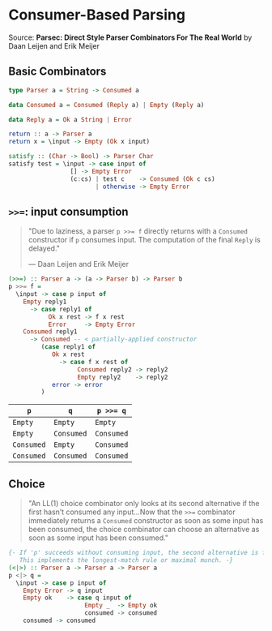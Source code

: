 # Consumer-Based Parsing

Source: **Parsec: Direct Style Parser Combinators For The Real World** by Daan Leijen and Erik Meijer

## Basic Combinators

```haskell
type Parser a = String -> Consumed a

data Consumed a = Consumed (Reply a) | Empty (Reply a)

data Reply a = Ok a String | Error

return :: a -> Parser a
return x = \input -> Empty (Ok x input)

satisfy :: (Char -> Bool) -> Parser Char
satisfy test = \input -> case input of
                 [] -> Empty Error
                 (c:cs) | test c    -> Consumed (Ok c cs)
                        | otherwise -> Empty Error
```

## `>>=`: input consumption

> "Due to laziness, a parser `p >>= f` directly returns with a `Consumed` constructor
>  if `p` consumes input. The computation of the final `Reply` is delayed."
>  
>   — Daan Leijen and Erik Meijer

```haskell
(>>=) :: Parser a -> (a -> Parser b) -> Parser b
p >>= f = 
  \input -> case p input of
    Empty reply1
      -> case reply1 of
           Ok x rest -> f x rest
           Error     -> Empty Error
    Consumed reply1
      -> Consumed -- < partially-applied constructor
         (case reply1 of
            Ok x rest
              -> case f x rest of
                   Consumed reply2 -> reply2
                   Empty reply2    -> reply2
            error -> error
         )
```

| `p`        | `q`        | `p >>= q`  |
| ---------- | ---------- | ---------- |
| `Empty`    | `Empty`    | `Empty`    |
| `Empty`    | `Consumed` | `Consumed` |
| `Consumed` | `Empty`    | `Consumed` |
| `Consumed` | `Consumed` | `Consumed` |

## Choice

> "An LL(1) choice combinator only looks at its second alternative if the first hasn’t
>  consumed any input...Now that the `>>=` combinator immediately returns a `Consumed`
>  constructor as soon as some input has been consumed, the choice combinator
>  can choose an alternative as soon as some input has been consumed."

```haskell
{- If 'p' succeeds without consuming input, the second alternative is favored. 
   This implements the longest-match rule or maximal munch. -}
(<|>) :: Parser a -> Parser a -> Parser a
p <|> q =
  \input -> case p input of
    Empty Error -> q input
    Empty ok    -> case q input of
                     Empty _  -> Empty ok
                     consumed -> consumed
    consumed -> consumed
```
